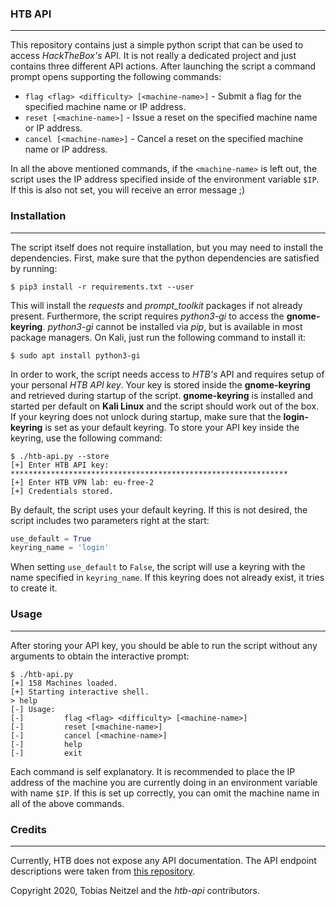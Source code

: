 ### HTB API

----

This repository contains just a simple python script that can be used to access *HackTheBox's* API. It
is not really a dedicated project and just contains three different API actions. After launching the script
a command prompt opens supporting the following commands:

* ``flag <flag> <difficulty> [<machine-name>]`` - Submit a flag for the specified machine name or IP address.
* ``reset [<machine-name>]`` - Issue a reset on the specified machine name or IP address.
* ``cancel [<machine-name>]`` - Cancel a reset on the specified machine name or IP address.

In all the above mentioned commands, if the ``<machine-name>`` is left out, the script uses the IP address
specified inside of the environment variable ``$IP``. If this is also not set, you will receive an error message ;)


### Installation

----

The script itself does not require installation, but you may need to install the dependencies. First, make sure that
the python dependencies are satisfied by running:

```
$ pip3 install -r requirements.txt --user
```

This will install the *requests* and *prompt_toolkit* packages if not already present. Furthermore, the script requires
*python3-gi* to access the **gnome-keyring**. *python3-gi* cannot be installed via *pip*, but is available in most package managers.
On Kali, just run the following command to install it:

```
$ sudo apt install python3-gi
```

In order to work, the script needs access to *HTB's* API and requires setup of your personal *HTB API key*. Your key is stored
inside the **gnome-keyring** and retrieved during startup of the script. **gnome-keyring** is installed and started per default
on **Kali Linux** and the script should work out of the box. If your keyring does not unlock during startup, make sure that 
the **login-keyring** is set as your default keyring. To store your API key inside the keyring, use the following command:

```
$ ./htb-api.py --store
[+] Enter HTB API key: **************************************************************                                                                                                                               
[+] Enter HTB VPN lab: eu-free-2                                                                                                                                                                                    
[+] Credentials stored.
```

By default, the script uses your default keyring. If this is not desired, the script includes two parameters right at the
start:

```python
use_default = True
keyring_name = 'login'
```

When setting ``use_default`` to ``False``, the script will use a keyring with the name specified in ``keyring_name``. If this
keyring does not already exist, it tries to create it.


### Usage

----

After storing your API key, you should be able to run the script without any arguments to obtain the interactive prompt:

```
$ ./htb-api.py
[+] 158 Machines loaded.
[+] Starting interactive shell.
> help                                                                                                                                                                                                              
[-] Usage:
[-]       	flag <flag> <difficulty> [<machine-name>]
[-]       	reset [<machine-name>]
[-]       	cancel [<machine-name>]
[-]       	help
[-]       	exit
```

Each command is self explanatory. It is recommended to place the IP address of the machine you are currently doing in an environment
variable with name ``$IP``. If this is set up correctly, you can omit the machine name in all of the above commands.


### Credits

----

Currently, HTB does not expose any API documentation. The API endpoint descriptions were taken from [this repository](https://github.com/sp1ral-vx/hackthebox-api).

Copyright 2020, Tobias Neitzel and the *htb-api* contributors.

